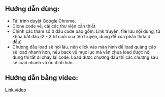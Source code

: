 ## Hướng dẫn dùng:
- Tải trình duyệt Google Chrome.
- Clone code về, cài các thư viện cần thiết.
- Chỉnh các tham số ở đầu code bao gồm: Link truyện, file lưu nội dung, từ khóa bắt đầu (2 - 3 từ cuối của tên truyện, dùng để xóa phần thừa ở đầu)
- Chương đầu load sẽ hơi lâu, nên click vào màn hình để load quảng cáo sẽ load nhanh hơn, nếu back về mục lục mà vẫn chưa load được nội dung thì tắt đi chạy lại code. Load được chương đầu thì các chương sau sẽ load nhanh và ổn định hơn.

## Hướng dẫn bằng video:
[Link video](https://youtu.be/YHkUlmGz5z4)

